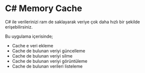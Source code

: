 # C# Memory Cache

C# ile verilerinizi ram de saklayarak veriye çok daha hızlı bir şekilde erişebilirsiniz.

Bu uygulama içerisinde;

* Cache e veri ekleme
* Cache de bulunan veriyi güncelleme
* Cache de bulunan veriyi silme
* Cache de bulunan veriyi görüntüleme
* Cache de bulunan verileri listeleme

